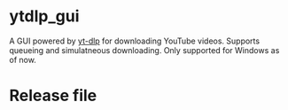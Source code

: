 # ytdlp_gui

A GUI powered by [yt-dlp](https://github.com/yt-dlp/yt-dlp) for downloading YouTube videos.
Supports queueing and simulatneous downloading.
Only supported for Windows as of now.

# Release file
